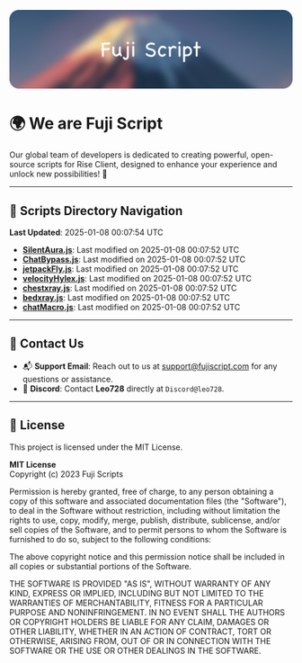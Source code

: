 ![Banner](.github/b.webp)

# 🌍 **We are Fuji Script**

Our global team of developers is dedicated to creating powerful, open-source scripts for Rise Client, designed to enhance your experience and unlock new possibilities! 🌟

---
<!-- SCRIPTS_NAVIGATION_START -->
## 📂 **Scripts Directory Navigation**

**Last Updated**: 2025-01-08 00:07:54 UTC

- **[SilentAura.js](scripts/SilentAura.js)**: Last modified on 2025-01-08 00:07:52 UTC
- **[ChatBypass.js](scripts/ChatBypass.js)**: Last modified on 2025-01-08 00:07:52 UTC
- **[jetpackFly.js](scripts/jetpackFly.js)**: Last modified on 2025-01-08 00:07:52 UTC
- **[velocityHylex.js](scripts/velocityHylex.js)**: Last modified on 2025-01-08 00:07:52 UTC
- **[chestxray.js](scripts/chestxray.js)**: Last modified on 2025-01-08 00:07:52 UTC
- **[bedxray.js](scripts/bedxray.js)**: Last modified on 2025-01-08 00:07:52 UTC
- **[chatMacro.js](scripts/chatMacro.js)**: Last modified on 2025-01-08 00:07:52 UTC

<!-- SCRIPTS_NAVIGATION_END -->

---

## 💬 **Contact Us**  
- 📬 **Support Email**: Reach out to us at [support@fujiscript.com](mailto:support@fujiscript.com) for any questions or assistance.  
- 💬 **Discord**: Contact **Leo728** directly at `Discord@leo728`.

---

## 📜 **License**

This project is licensed under the MIT License.  

**MIT License**  
Copyright (c) 2023 Fuji Scripts  

Permission is hereby granted, free of charge, to any person obtaining a copy of this software and associated documentation files (the "Software"), to deal in the Software without restriction, including without limitation the rights to use, copy, modify, merge, publish, distribute, sublicense, and/or sell copies of the Software, and to permit persons to whom the Software is furnished to do so, subject to the following conditions:  

The above copyright notice and this permission notice shall be included in all copies or substantial portions of the Software.  

THE SOFTWARE IS PROVIDED "AS IS", WITHOUT WARRANTY OF ANY KIND, EXPRESS OR IMPLIED, INCLUDING BUT NOT LIMITED TO THE WARRANTIES OF MERCHANTABILITY, FITNESS FOR A PARTICULAR PURPOSE AND NONINFRINGEMENT. IN NO EVENT SHALL THE AUTHORS OR COPYRIGHT HOLDERS BE LIABLE FOR ANY CLAIM, DAMAGES OR OTHER LIABILITY, WHETHER IN AN ACTION OF CONTRACT, TORT OR OTHERWISE, ARISING FROM, OUT OF OR IN CONNECTION WITH THE SOFTWARE OR THE USE OR OTHER DEALINGS IN THE SOFTWARE.  
